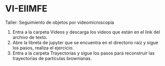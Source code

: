 # VI-EIIMFE
Taller: Seguimiento de objetos por videomicroscopía
1. Entra a la carpeta Videos y descarga los videos que están en el link del archivo de texto.
2. Abre la libreta de jupyter que se encuentra en el directorio raíz y sigue los pasos, realiza el ejercicio.
3. Entra a la carpeta Trayectorias y sigue los pasos para reconstruir las trayectorias de partículas brownianas.
